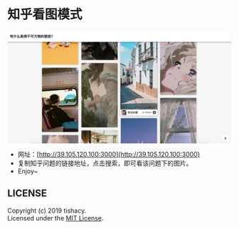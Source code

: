 # 知乎看图模式

<img src="./demo.jpg" alt="示例图片" style="display:block; margin: 0 auto;"/>

- 网址：[http://39.105.120.100:3000](http://39.105.120.100:3000)
- 复制知乎问题的链接地址，点击搜索，即可看该问题下的图片。
- Enjoy~

## LICENSE
Copyright (c) 2019 tishacy.  
Licensed under the [MIT License](./LICENSE).
